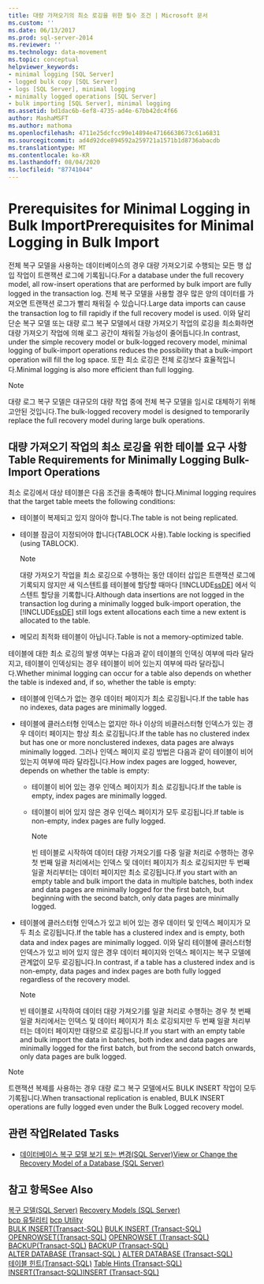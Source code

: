 ```yaml
---
title: 대량 가져오기의 최소 로깅을 위한 필수 조건 | Microsoft 문서
ms.custom: ''
ms.date: 06/13/2017
ms.prod: sql-server-2014
ms.reviewer: ''
ms.technology: data-movement
ms.topic: conceptual
helpviewer_keywords:
- minimal logging [SQL Server]
- logged bulk copy [SQL Server]
- logs [SQL Server], minimal logging
- minimally logged operations [SQL Server]
- bulk importing [SQL Server], minimal logging
ms.assetid: bd1dac6b-6ef8-4735-ad4e-67bb42dc4f66
author: MashaMSFT
ms.author: mathoma
ms.openlocfilehash: 4711e25dcfcc99e14894e47166638673c61a6831
ms.sourcegitcommit: ad4d92dce894592a259721a1571b1d8736abacdb
ms.translationtype: MT
ms.contentlocale: ko-KR
ms.lasthandoff: 08/04/2020
ms.locfileid: "87741044"
---
```

# <a name="prerequisites-for-minimal-logging-in-bulk-import"></a><span data-ttu-id="63abd-102">Prerequisites for Minimal Logging in Bulk Import</span><span class="sxs-lookup"><span data-stu-id="63abd-102">Prerequisites for Minimal Logging in Bulk Import</span></span>
  <span data-ttu-id="63abd-103">전체 복구 모델을 사용하는 데이터베이스의 경우 대량 가져오기로 수행되는 모든 행 삽입 작업이 트랜잭션 로그에 기록됩니다.</span><span class="sxs-lookup"><span data-stu-id="63abd-103">For a database under the full recovery model, all row-insert operations that are performed by bulk import are fully logged in the transaction log.</span></span> <span data-ttu-id="63abd-104">전체 복구 모델을 사용할 경우 많은 양의 데이터를 가져오면 트랜잭션 로그가 빨리 채워질 수 있습니다.</span><span class="sxs-lookup"><span data-stu-id="63abd-104">Large data imports can cause the transaction log to fill rapidly if the full recovery model is used.</span></span> <span data-ttu-id="63abd-105">이와 달리 단순 복구 모델 또는 대량 로그 복구 모델에서 대량 가져오기 작업의 로깅을 최소화하면 대량 가져오기 작업에 의해 로그 공간이 채워질 가능성이 줄어듭니다.</span><span class="sxs-lookup"><span data-stu-id="63abd-105">In contrast, under the simple recovery model or bulk-logged recovery model, minimal logging of bulk-import operations reduces the possibility that a bulk-import operation will fill the log space.</span></span> <span data-ttu-id="63abd-106">또한 최소 로깅은 전체 로깅보다 효율적입니다.</span><span class="sxs-lookup"><span data-stu-id="63abd-106">Minimal logging is also more efficient than full logging.</span></span>  
  
> [!NOTE]  
>  <span data-ttu-id="63abd-107">대량 로그 복구 모델은 대규모의 대량 작업 중에 전체 복구 모델을 임시로 대체하기 위해 고안된 것입니다.</span><span class="sxs-lookup"><span data-stu-id="63abd-107">The bulk-logged recovery model is designed to temporarily replace the full recovery model during large bulk operations.</span></span>  
  
## <a name="table-requirements-for-minimally-logging-bulk-import-operations"></a><span data-ttu-id="63abd-108">대량 가져오기 작업의 최소 로깅을 위한 테이블 요구 사항</span><span class="sxs-lookup"><span data-stu-id="63abd-108">Table Requirements for Minimally Logging Bulk-Import Operations</span></span>  
 <span data-ttu-id="63abd-109">최소 로깅에서 대상 테이블은 다음 조건을 충족해야 합니다.</span><span class="sxs-lookup"><span data-stu-id="63abd-109">Minimal logging requires that the target table meets the following conditions:</span></span>  
  
-   <span data-ttu-id="63abd-110">테이블이 복제되고 있지 않아야 합니다.</span><span class="sxs-lookup"><span data-stu-id="63abd-110">The table is not being replicated.</span></span>  
  
-   <span data-ttu-id="63abd-111">테이블 잠금이 지정되어야 합니다(TABLOCK 사용).</span><span class="sxs-lookup"><span data-stu-id="63abd-111">Table locking is specified (using TABLOCK).</span></span>  
  
    > [!NOTE]  
    >  <span data-ttu-id="63abd-112">대량 가져오기 작업을 최소 로깅으로 수행하는 동안 데이터 삽입은 트랜잭션 로그에 기록되지 않지만 새 익스텐트를 테이블에 할당할 때마다 [!INCLUDE[ssDE](../../includes/ssde-md.md)] 에서 익스텐트 할당을 기록합니다.</span><span class="sxs-lookup"><span data-stu-id="63abd-112">Although data insertions are not logged in the transaction log during a minimally logged bulk-import operation, the [!INCLUDE[ssDE](../../includes/ssde-md.md)] still logs extent allocations each time a new extent is allocated to the table.</span></span>  
  
-   <span data-ttu-id="63abd-113">메모리 최적화 테이블이 아닙니다.</span><span class="sxs-lookup"><span data-stu-id="63abd-113">Table is not a memory-optimized table.</span></span>  
  
 <span data-ttu-id="63abd-114">테이블에 대한 최소 로깅의 발생 여부는 다음과 같이 테이블의 인덱싱 여부에 따라 달라지고, 테이블이 인덱싱되는 경우 테이블이 비어 있는지 여부에 따라 달라집니다.</span><span class="sxs-lookup"><span data-stu-id="63abd-114">Whether minimal logging can occur for a table also depends on whether the table is indexed and, if so, whether the table is empty:</span></span>  
  
-   <span data-ttu-id="63abd-115">테이블에 인덱스가 없는 경우 데이터 페이지가 최소 로깅됩니다.</span><span class="sxs-lookup"><span data-stu-id="63abd-115">If the table has no indexes, data pages are minimally logged.</span></span>  
  
-   <span data-ttu-id="63abd-116">테이블에 클러스터형 인덱스는 없지만 하나 이상의 비클러스터형 인덱스가 있는 경우 데이터 페이지는 항상 최소 로깅됩니다.</span><span class="sxs-lookup"><span data-stu-id="63abd-116">If the table has no clustered index but has one or more nonclustered indexes, data pages are always minimally logged.</span></span> <span data-ttu-id="63abd-117">그러나 인덱스 페이지 로깅 방법은 다음과 같이 테이블이 비어 있는지 여부에 따라 달라집니다.</span><span class="sxs-lookup"><span data-stu-id="63abd-117">How index pages are logged, however, depends on whether the table is empty:</span></span>  
  
    -   <span data-ttu-id="63abd-118">테이블이 비어 있는 경우 인덱스 페이지가 최소 로깅됩니다.</span><span class="sxs-lookup"><span data-stu-id="63abd-118">If the table is empty, index pages are minimally logged.</span></span>  
  
    -   <span data-ttu-id="63abd-119">테이블이 비어 있지 않은 경우 인덱스 페이지가 모두 로깅됩니다.</span><span class="sxs-lookup"><span data-stu-id="63abd-119">If table is non-empty, index pages are fully logged.</span></span>  
  
        > [!NOTE]  
        >  <span data-ttu-id="63abd-120">빈 테이블로 시작하여 데이터 대량 가져오기를 다중 일괄 처리로 수행하는 경우 첫 번째 일괄 처리에서는 인덱스 및 데이터 페이지가 최소 로깅되지만 두 번째 일괄 처리부터는 데이터 페이지만 최소 로깅됩니다.</span><span class="sxs-lookup"><span data-stu-id="63abd-120">If you start with an empty table and bulk import the data in multiple batches, both index and data pages are minimally logged for the first batch, but beginning with the second batch, only data pages are minimally logged.</span></span>  
  
-   <span data-ttu-id="63abd-121">테이블에 클러스터형 인덱스가 있고 비어 있는 경우 데이터 및 인덱스 페이지가 모두 최소 로깅됩니다.</span><span class="sxs-lookup"><span data-stu-id="63abd-121">If the table has a clustered index and is empty, both data and index pages are minimally logged.</span></span> <span data-ttu-id="63abd-122">이와 달리 테이블에 클러스터형 인덱스가 있고 비어 있지 않은 경우 데이터 페이지와 인덱스 페이지는 복구 모델에 관계없이 모두 로깅됩니다.</span><span class="sxs-lookup"><span data-stu-id="63abd-122">In contrast, if a table has a clustered index and is non-empty, data pages and index pages are both fully logged regardless of the recovery model.</span></span>  
  
    > [!NOTE]  
    >  <span data-ttu-id="63abd-123">빈 테이블로 시작하여 데이터 대량 가져오기를 일괄 처리로 수행하는 경우 첫 번째 일괄 처리에서는 인덱스 및 데이터 페이지가 최소 로깅되지만 두 번째 일괄 처리부터는 데이터 페이지만 대량으로 로깅됩니다.</span><span class="sxs-lookup"><span data-stu-id="63abd-123">If you start with an empty table and bulk import the data in batches, both index and data pages are minimally logged for the first batch, but from the second batch onwards, only data pages are bulk logged.</span></span>  
  
> [!NOTE]  
>  <span data-ttu-id="63abd-124">트랜잭션 복제를 사용하는 경우 대량 로그 복구 모델에서도 BULK INSERT 작업이 모두 기록됩니다.</span><span class="sxs-lookup"><span data-stu-id="63abd-124">When transactional replication is enabled, BULK INSERT operations are fully logged even under the Bulk Logged recovery model.</span></span>  
  
##  <a name="related-tasks"></a><a name="RelatedTasks"></a> <span data-ttu-id="63abd-125">관련 작업</span><span class="sxs-lookup"><span data-stu-id="63abd-125">Related Tasks</span></span>  
  
-   [<span data-ttu-id="63abd-126">데이터베이스 복구 모델 보기 또는 변경&#40;SQL Server&#41;</span><span class="sxs-lookup"><span data-stu-id="63abd-126">View or Change the Recovery Model of a Database &#40;SQL Server&#41;</span></span>](../backup-restore/view-or-change-the-recovery-model-of-a-database-sql-server.md)  
  

  
## <a name="see-also"></a><span data-ttu-id="63abd-127">참고 항목</span><span class="sxs-lookup"><span data-stu-id="63abd-127">See Also</span></span>  
 <span data-ttu-id="63abd-128">[복구 모델&#40;SQL Server&#41;](../backup-restore/recovery-models-sql-server.md) </span><span class="sxs-lookup"><span data-stu-id="63abd-128">[Recovery Models &#40;SQL Server&#41;](../backup-restore/recovery-models-sql-server.md) </span></span>  
 <span data-ttu-id="63abd-129">[bcp 유틸리티](../../tools/bcp-utility.md) </span><span class="sxs-lookup"><span data-stu-id="63abd-129">[bcp Utility](../../tools/bcp-utility.md) </span></span>  
 <span data-ttu-id="63abd-130">[BULK INSERT&#40;Transact-SQL&#41;](/sql/t-sql/statements/bulk-insert-transact-sql) </span><span class="sxs-lookup"><span data-stu-id="63abd-130">[BULK INSERT &#40;Transact-SQL&#41;](/sql/t-sql/statements/bulk-insert-transact-sql) </span></span>  
 <span data-ttu-id="63abd-131">[OPENROWSET&#40;Transact-SQL&#41;](/sql/t-sql/functions/openrowset-transact-sql) </span><span class="sxs-lookup"><span data-stu-id="63abd-131">[OPENROWSET &#40;Transact-SQL&#41;](/sql/t-sql/functions/openrowset-transact-sql) </span></span>  
 <span data-ttu-id="63abd-132">[BACKUP&#40;Transact-SQL&#41;](/sql/t-sql/statements/backup-transact-sql) </span><span class="sxs-lookup"><span data-stu-id="63abd-132">[BACKUP &#40;Transact-SQL&#41;](/sql/t-sql/statements/backup-transact-sql) </span></span>  
 <span data-ttu-id="63abd-133">[ALTER DATABASE &#40;Transact-SQL &#41;](/sql/t-sql/statements/alter-database-transact-sql) </span><span class="sxs-lookup"><span data-stu-id="63abd-133">[ALTER DATABASE &#40;Transact-SQL&#41;](/sql/t-sql/statements/alter-database-transact-sql) </span></span>  
 <span data-ttu-id="63abd-134">[테이블 힌트&#40;Transact-SQL&#41;](/sql/t-sql/queries/hints-transact-sql-table) </span><span class="sxs-lookup"><span data-stu-id="63abd-134">[Table Hints &#40;Transact-SQL&#41;](/sql/t-sql/queries/hints-transact-sql-table) </span></span>  
 [<span data-ttu-id="63abd-135">INSERT&#40;Transact-SQL&#41;</span><span class="sxs-lookup"><span data-stu-id="63abd-135">INSERT &#40;Transact-SQL&#41;</span></span>](/sql/t-sql/statements/insert-transact-sql)  
  
  
